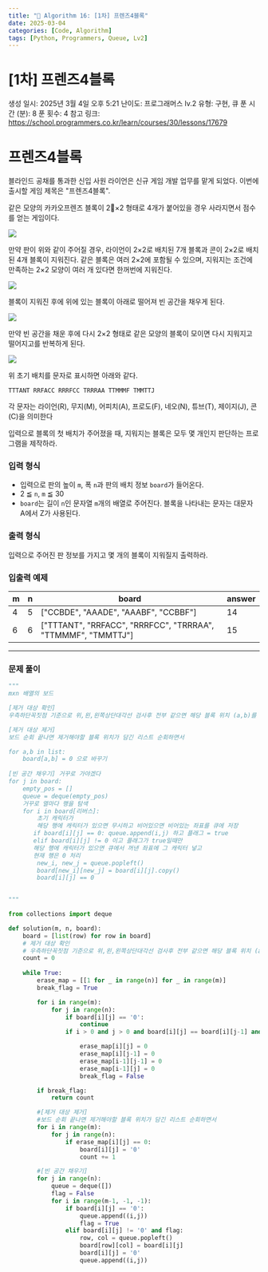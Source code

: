 ```yaml
---
title: "🧠 Algorithm 16: [1차] 프렌즈4블록"
date: 2025-03-04
categories: [Code, Algorithm]
tags: [Python, Programmers, Queue, Lv2]
---
```


# [1차] 프렌즈4블록

생성 일시: 2025년 3월 4일 오후 5:21
난이도: 프로그래머스 lv.2
유형: 구현, 큐
푼 시간 (분): 8
푼 횟수: 4
참고 링크: https://school.programmers.co.kr/learn/courses/30/lessons/17679

# **프렌즈4블록**

블라인드 공채를 통과한 신입 사원 라이언은 신규 게임 개발 업무를 맡게 되었다. 이번에 출시할 게임 제목은 "프렌즈4블록".

같은 모양의 카카오프렌즈 블록이 2×2 형태로 4개가 붙어있을 경우 사라지면서 점수를 얻는 게임이다.

![](http://t1.kakaocdn.net/welcome2018/pang1.png)

만약 판이 위와 같이 주어질 경우, 라이언이 2×2로 배치된 7개 블록과 콘이 2×2로 배치된 4개 블록이 지워진다. 같은 블록은 여러 2×2에 포함될 수 있으며, 지워지는 조건에 만족하는 2×2 모양이 여러 개 있다면 한꺼번에 지워진다.

![](http://t1.kakaocdn.net/welcome2018/pang2.png)

블록이 지워진 후에 위에 있는 블록이 아래로 떨어져 빈 공간을 채우게 된다.

![](http://t1.kakaocdn.net/welcome2018/pang3.png)

만약 빈 공간을 채운 후에 다시 2×2 형태로 같은 모양의 블록이 모이면 다시 지워지고 떨어지고를 반복하게 된다.

![](http://t1.kakaocdn.net/welcome2018/pang4.png)

위 초기 배치를 문자로 표시하면 아래와 같다.

`TTTANT
RRFACC
RRRFCC
TRRRAA
TTMMMF
TMMTTJ`

각 문자는 라이언(R), 무지(M), 어피치(A), 프로도(F), 네오(N), 튜브(T), 제이지(J), 콘(C)을 의미한다

입력으로 블록의 첫 배치가 주어졌을 때, 지워지는 블록은 모두 몇 개인지 판단하는 프로그램을 제작하라.

### **입력 형식**

- 입력으로 판의 높이 `m`, 폭 `n`과 판의 배치 정보 `board`가 들어온다.
- 2 ≦ `n`, `m` ≦ 30
- `board`는 길이 `n`인 문자열 `m`개의 배열로 주어진다. 블록을 나타내는 문자는 대문자 A에서 Z가 사용된다.

### **출력 형식**

입력으로 주어진 판 정보를 가지고 몇 개의 블록이 지워질지 출력하라.

### **입출력 예제**

| m | n | board | answer |
| --- | --- | --- | --- |
| 4 | 5 | ["CCBDE", "AAADE", "AAABF", "CCBBF"] | 14 |
| 6 | 6 | ["TTTANT", "RRFACC", "RRRFCC", "TRRRAA", "TTMMMF", "TMMTTJ"] | 15 |

---

### 문제 풀이

```python
"""
mxn 배열의 보드

[제거 대상 확인]
우측하단꼭짓점 기준으로 위,왼,왼쪽상단대각선 검사후 전부 같으면 해당 블록 위치 (a,b)를 리스트에 저장

[제거 대상 제거]
보드 순회 끝나면 제거해야할 블록 위치가 담긴 리스트 순회하면서 

for a,b in list:
    board[a,b] = 0 으로 바꾸기
    
[빈 공간 채우기] 거꾸로 가야겠다
for j in board:
    empty_pos = []
    queue = deque(empty_pos)
    거꾸로 열마다 행을 탐색
    for i in board[리버스]:
        초기 캐릭터가 
        해당 행에 캐릭터가 있으면 무시하고 비어있으면 비어있는 좌표를 큐에 저장
       if board[i][j] == 0: queue.append(i,j) 하고 플래그 = true
       elif board[i][j] != 0 이고 플래그가 true일때만
       해당 행에 캐릭터가 있으면 큐에서 꺼낸 좌표에 그 캐릭터 넣고
       현재 행은 0 처리
        new_i, new_j = queue.popleft()
        board[new_i][new_j] = board[i][j].copy()
        board[i][j] == 0
       

"""

from collections import deque

def solution(m, n, board):
    board = [list(row) for row in board]
    # 제거 대상 확인
    # 우측하단꼭짓점 기준으로 위,왼,왼쪽상단대각선 검사후 전부 같으면 해당 블록 위치 (a,b)를 리스트에 저장
    count = 0
    
    while True:
        erase_map = [[1 for _ in range(n)] for _ in range(m)]
        break_flag = True

        for i in range(m):
            for j in range(n):
                if board[i][j] == '0':
                    continue
                if i > 0 and j > 0 and board[i][j] == board[i][j-1] and board[i][j] == board[i-1][j-1] and board[i][j] == board[i-1][j]:

                    erase_map[i][j] = 0
                    erase_map[i][j-1] = 0
                    erase_map[i-1][j-1] = 0
                    erase_map[i-1][j] = 0
                    break_flag = False

        if break_flag:
            return count

        #[제거 대상 제거]
        #보드 순회 끝나면 제거해야할 블록 위치가 담긴 리스트 순회하면서 
        for i in range(m):
            for j in range(n):
                if erase_map[i][j] == 0:
                    board[i][j] = '0'
                    count += 1

        #[빈 공간 채우기]
        for j in range(n):
            queue = deque([])
            flag = False
            for i in range(m-1, -1, -1):
                if board[i][j] == '0':
                    queue.append((i,j))
                    flag = True
                elif board[i][j] != '0' and flag:
                    row, col = queue.popleft()
                    board[row][col] = board[i][j]
                    board[i][j] = '0'
                    queue.append((i,j))
```